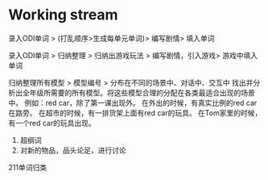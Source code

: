 # Working stream

录入ODI单词 > (打乱顺序>生成每单元单词)> 编写剧情> 填入单词

录入ODI单词 > 归纳整理 > 归纳出游戏玩法 > 编写剧情，引入游戏> 游戏中填入单词



归纳整理所有模型 > 模型编号 > 分布在不同的场景中、对话中、交互中
找出并分析出全年级所需要的所有模型。将这些模型合理的分配在各类最适合出现的场景中。
例如：red car，除了第一课出现外。
在外出的时候，有真实比例的red car在路旁。
在超市的时候，有一排货架上面有red car的玩具。
在Tom家里的时候，有一个red car的玩具出现。

1. 超纲词
2. 对新的物品，品头论足，进行讨论


211单词归类
